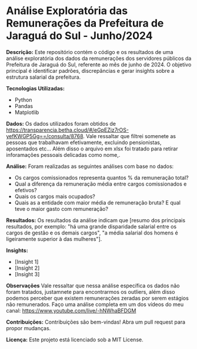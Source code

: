 # Análise Exploratória das Remunerações da Prefeitura de Jaraguá do Sul - Junho/2024

**Descrição:**
Este repositório contém o código e os resultados de uma análise exploratória dos dados da remunerações dos servidores públicos da Prefeitura de Jaraguá do Sul, referente ao mês de junho de 2024. O objetivo principal é identificar padrões, discrepâncias e gerar insights sobre a estrutura salarial da prefeitura.

**Tecnologias Utilizadas:**
* Python
* Pandas
* Matplotlib


**Dados:**
Os dados utilizados foram obtidos de https://transparencia.betha.cloud/#/eGpEZiz7rOS-yefKWGP5Gg==/consulta/8768.
Vale ressaltar que filtrei somenete as pessoas que trabalhavam efetivamente, excluindo pensionistas, aposentados etc...
Além disso o arquivo em xlsx foi tratado para retirar inforamações pessoais delicadas como nome,.

**Análise:**
Foram realizadas as seguintes análises com base no dados:
* Os cargos comissionados representa quantos % da remuneração total?
* Qual a diferença da remuneração média entre cargos comissionados e efetivos?
* Quais os cargos mais ocupados?
* Quais as a entidade com maior média de remuneração bruta? E qual teve o maior gasto com remuneração?


**Resultados:**
Os resultados da análise indicam que [resumo dos principais resultados, por exemplo: "há uma grande disparidade salarial entre os cargos de gestão e os demais cargos", "a média salarial dos homens é ligeiramente superior à das mulheres"].

**Insights:**
* [Insight 1]
* [Insight 2]
* [Insight 3]

**Observações**
Vale ressaltar que nessa análise específica os dados não foram tratados, justamnete para encontrarmos os outliers, além disso podemos perceber que existem remunerações zeradas por serem estágios não remunerados.
Faço uma análise completa em um dos vídeos do meu canal: https://www.youtube.com/live/-hNWhaBFDGM

**Contribuições:**
Contribuições são bem-vindas! Abra um pull request para propor mudanças.

**Licença:**
Este projeto está licenciado sob a MIT License.
